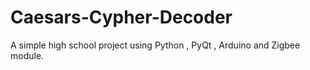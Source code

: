 # Caesars-Cypher-Decoder
A simple high school project using Python , PyQt , Arduino and Zigbee module.
